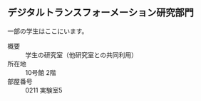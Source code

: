 ## デジタルトランスフォーメーション研究部門

一部の学生はここにいます。

<dl>
  <dt>概要</dt>
  <dd>学生の研究室（他研究室との共同利用）</dd>
  <dt>所在地</dt>
  <dd>10号館 2階</dd>
  <dt>部屋番号</dt>
  <dd>0211 実験室5</dd>
</dl>

